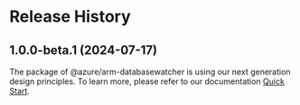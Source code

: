 # Release History
    
## 1.0.0-beta.1 (2024-07-17)

The package of @azure/arm-databasewatcher is using our next generation design principles. To learn more, please refer to our documentation [Quick Start](https://aka.ms/azsdk/js/mgmt/quickstart).
